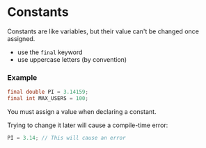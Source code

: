 # Constants

Constants are like variables, but their value can't be changed once assigned.

- use the `final` keyword
- use uppercase letters (by convention)

### Example

```java
final double PI = 3.14159;
final int MAX_USERS = 100;
```

You must assign a value when declaring a constant.

Trying to change it later will cause a compile-time error:

```java
PI = 3.14; // This will cause an error
```
